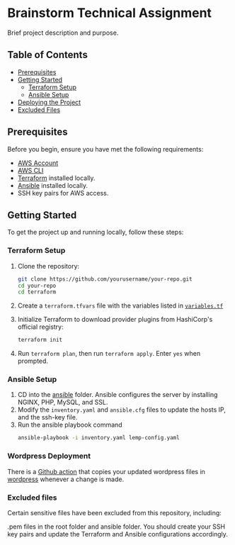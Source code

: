 # Brainstorm Technical Assignment

Brief project description and purpose.

## Table of Contents

- [Prerequisites](#prerequisites)
- [Getting Started](#getting-started)
  - [Terraform Setup](#terraform-setup)
  - [Ansible Setup](#ansible-setup)
- [Deploying the Project](#deploying-the-project)
- [Excluded Files](#excluded-files)

## Prerequisites

Before you begin, ensure you have met the following requirements:

- [AWS Account](https://aws.amazon.com/)
- [AWS CLI]()
- [Terraform](https://www.terraform.io/) installed locally.
- [Ansible](https://www.ansible.com/) installed locally.
- SSH key pairs for AWS access.

## Getting Started

To get the project up and running locally, follow these steps:

### Terraform Setup

1. Clone the repository:

   ```bash
   git clone https://github.com/yourusername/your-repo.git
   cd your-repo
   cd terraform
   ```
2. Create a `terraform.tfvars` file with the variables listed in [`variables.tf`](./terraform/variables.tf)
3. Initialize Terraform to download provider plugins from HashiCorp's official registry:
    ```bash
    terraform init
    ```
4. Run `terraform plan`, then run `terraform apply`. Enter `yes` when prompted.

### Ansible Setup

1. CD into the [ansible](./ansible) folder. Ansible configures the server by installing NGINX, PHP, MySQL, and SSL.
2. Modify the `inventory.yaml` and `ansible.cfg` files to update the hosts IP, and the ssh-key file.
3. Run the ansible playbook command
    ```bash
    ansible-playbook -i inventory.yaml lemp-config.yaml
    ```

### Wordpress Deployment

There is a [Github action](./github/workflows/develop.yaml) that copies your updated wordpress files in [wordpress](./wordpress) whenever a change is made.

### Excluded files
Certain sensitive files have been excluded from this repository, including:

.pem files in the root folder and ansible folder. You should create your SSH key pairs and update the Terraform and Ansible configurations accordingly.